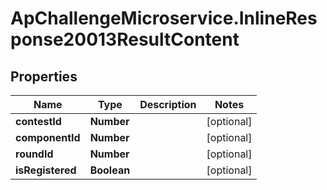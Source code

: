 # ApChallengeMicroservice.InlineResponse20013ResultContent

## Properties
Name | Type | Description | Notes
------------ | ------------- | ------------- | -------------
**contestId** | **Number** |  | [optional] 
**componentId** | **Number** |  | [optional] 
**roundId** | **Number** |  | [optional] 
**isRegistered** | **Boolean** |  | [optional] 


